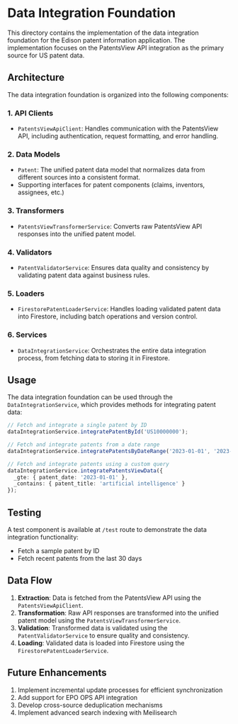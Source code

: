 # Data Integration Foundation

This directory contains the implementation of the data integration foundation for the Edison patent information application. The implementation focuses on the PatentsView API integration as the primary source for US patent data.

## Architecture

The data integration foundation is organized into the following components:

### 1. API Clients

- `PatentsViewApiClient`: Handles communication with the PatentsView API, including authentication, request formatting, and error handling.

### 2. Data Models

- `Patent`: The unified patent data model that normalizes data from different sources into a consistent format.
- Supporting interfaces for patent components (claims, inventors, assignees, etc.)

### 3. Transformers

- `PatentsViewTransformerService`: Converts raw PatentsView API responses into the unified patent model.

### 4. Validators

- `PatentValidatorService`: Ensures data quality and consistency by validating patent data against business rules.

### 5. Loaders

- `FirestorePatentLoaderService`: Handles loading validated patent data into Firestore, including batch operations and version control.

### 6. Services

- `DataIntegrationService`: Orchestrates the entire data integration process, from fetching data to storing it in Firestore.

## Usage

The data integration foundation can be used through the `DataIntegrationService`, which provides methods for integrating patent data:

```typescript
// Fetch and integrate a single patent by ID
dataIntegrationService.integratePatentById('US10000000');

// Fetch and integrate patents from a date range
dataIntegrationService.integratePatentsByDateRange('2023-01-01', '2023-01-31');

// Fetch and integrate patents using a custom query
dataIntegrationService.integratePatentsViewData({
  _gte: { patent_date: '2023-01-01' },
  _contains: { patent_title: 'artificial intelligence' }
});
```

## Testing

A test component is available at `/test` route to demonstrate the data integration functionality:

- Fetch a sample patent by ID
- Fetch recent patents from the last 30 days

## Data Flow

1. **Extraction**: Data is fetched from the PatentsView API using the `PatentsViewApiClient`.
2. **Transformation**: Raw API responses are transformed into the unified patent model using the `PatentsViewTransformerService`.
3. **Validation**: Transformed data is validated using the `PatentValidatorService` to ensure quality and consistency.
4. **Loading**: Validated data is loaded into Firestore using the `FirestorePatentLoaderService`.

## Future Enhancements

1. Implement incremental update processes for efficient synchronization
2. Add support for EPO OPS API integration
3. Develop cross-source deduplication mechanisms
4. Implement advanced search indexing with Meilisearch
